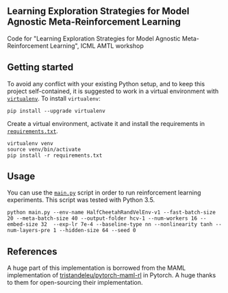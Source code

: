 ## Learning Exploration Strategies for Model Agnostic Meta-Reinforcement Learning

Code for "Learning Exploration Strategies for Model Agnostic Meta-Reinforcement Learning", ICML AMTL workshop

## Getting started
To avoid any conflict with your existing Python setup, and to keep this project self-contained, it is suggested to work in a virtual environment with [`virtualenv`](http://docs.python-guide.org/en/latest/dev/virtualenvs/). To install `virtualenv`:
```
pip install --upgrade virtualenv
```
Create a virtual environment, activate it and install the requirements in [`requirements.txt`](requirements.txt).
```
virtualenv venv
source venv/bin/activate
pip install -r requirements.txt
```

## Usage
You can use the [`main.py`](main.py) script in order to run reinforcement learning experiments. This script was tested with Python 3.5. 
```
python main.py --env-name HalfCheetahRandVelEnv-v1 --fast-batch-size 20 --meta-batch-size 40 --output-folder hcv-1 --num-workers 16 --embed-size 32  --exp-lr 7e-4 --baseline-type nn --nonlinearity tanh --num-layers-pre 1 --hidden-size 64 --seed 0
```

## References
A huge part of this implementation is borrowed from the MAML implementation of [tristandeleu/pytorch-maml-rl](https://github.com/tristandeleu/pytorch-maml-rl) in Pytorch. A huge thanks to them for open-sourcing their implementation.

